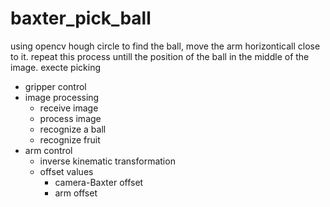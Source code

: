# baxter_pick_ball

using opencv hough circle to find the ball, move the arm horizonticall close to it.
repeat this process untill the position of the ball in the middle of the image.
execte picking

* gripper control 
* image processing
  * receive image
  * process image
  * recognize a ball 
  * recognize fruit
* arm control
  * inverse kinematic transformation
  * offset values
    * camera-Baxter offset
    * arm offset
